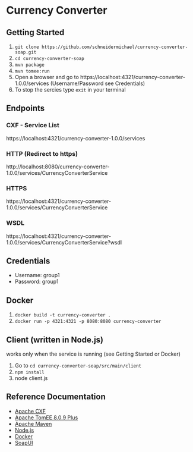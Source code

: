 # Currency Converter

## Getting Started

1. `git clone https://github.com/schneidermichael/currency-converter-soap.git`
2. `cd currency-converter-soap`
3. `mvn package`
4. `mvn tomee:run`
5. Open a browser and go to https://localhost:4321/currency-converter-1.0.0/services (Username/Password see Credentials)
6. To stop the sercies type `exit` in your terminal

## Endpoints

### CXF - Service List
https://localhost:4321/currency-converter-1.0.0/services

### HTTP (Redirect to https)
http://localhost:8080/currency-converter-1.0.0/services/CurrencyConverterService

### HTTPS
https://localhost:4321/currency-converter-1.0.0/services/CurrencyConverterService

### WSDL
https://localhost:4321/currency-converter-1.0.0/services/CurrencyConverterService?wsdl

## Credentials

* Username: group1 
* Password: group1

## Docker

1. `docker build -t currency-converter .`
2. `docker run -p 4321:4321 -p 8080:8080 currency-converter`

## Client (written in Node.js)

works only when the service is running (see Getting Started or Docker)

1. Go to `cd currency-converter-soap/src/main/client`
2. `npm install`
3. node client.js

## Reference Documentation

* [Apache CXF](https://cxf.apache.org/)
* [Apache TomEE 8.0.9 Plus](https://tomee.apache.org/)
* [Apache Maven](https://maven.apache.org/)
* [Node.js](https://nodejs.org/en/)
* [Docker](https://www.docker.com/)
* [SoapUI](https://www.soapui.org/)